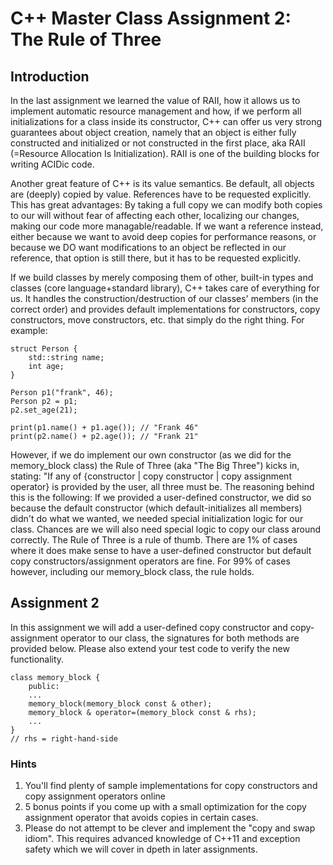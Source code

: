 # C++ Master Class Assignment 2: The Rule of Three

## Introduction
In the last assignment we learned the value of RAII, how it allows us to implement automatic resource management and how, if we perform all initializations for a class inside its constructor, C++ can offer us very strong guarantees about object creation, namely that an object is either fully constructed and initialized or not constructed in the first place, aka RAII (=Resource Allocation Is Initialization). RAII is one of the building blocks for writing ACIDic code.

Another great feature of C++ is its value semantics. Be default, all objects are (deeply) copied by value. References have to be requested explicitly. This has great advantages: By taking a full copy we can modify both copies to our will without fear of affecting each other, localizing our changes, making our code more managable/readable. If we want a reference instead, either because we want to avoid deep copies for performance reasons, or because we DO want modifications to an object be reflected in our reference, that option is still there, but it has to be requested explicitly.

If we build classes by merely composing them of other, built-in types and classes (core language+standard library), C++ takes care of everything for us. It handles the construction/destruction of our classes' members (in the correct order) and provides default implementations for constructors, copy constructors, move constructors, etc. that simply do the right thing. For example:

```
struct Person {
    std::string name;
    int age;
}

Person p1("frank", 46);
Person p2 = p1;
p2.set_age(21);

print(p1.name() + p1.age()); // "Frank 46"
print(p2.name() + p2.age()); // "Frank 21"
```

However, if we do implement our own constructor (as we did for the memory_block class) the Rule of Three (aka "The Big Three") kicks in, stating: "If any of {constructor | copy constructor | copy assignment operator} is provided by the user, all three must be. The reasoning behind this is the following: If we provided a user-defined constructor, we did so because the default constructor (which default-initializes all members) didn't do what we wanted, we needed special initialization logic for our class. Chances are we will also need special logic to copy our class around correctly. The Rule of Three is a rule of thumb. There are 1% of cases where it does make sense to have a user-defined constructor but default copy constructors/assignment operators are fine. For 99% of cases however, including our memory_block class, the rule holds.

## Assignment 2
In this assignment we will add a user-defined copy constructor and copy-assignment operator to our class, the signatures for both methods are provided below. Please also extend your test code to verify the new functionality.

```
class memory_block {
    public:
    ...
    memory_block(memory_block const & other);
    memory_block & operator=(memory_block const & rhs);
    ...
}
// rhs = right-hand-side
```

### Hints
1. You'll find plenty of sample implementations for copy constructors and copy assignment operators online
2. 5 bonus points if you come up with a small optimization for the copy assignment operator that avoids copies in certain cases.
3. Please do not attempt to be clever and implement the "copy and swap idiom". This requires advanced knowledge of C++11 and exception safety which we will cover in dpeth in later assignments.